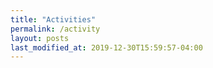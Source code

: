 ```yaml
---
title: "Activities"
permalink: /activity
layout: posts
last_modified_at: 2019-12-30T15:59:57-04:00
---
```

